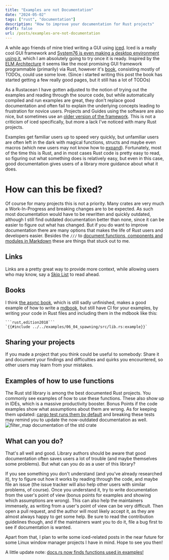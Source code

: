 ```yaml
---
title: "Examples are not Documentation"
date: "2024-05-02"
tags: ["rust", "documentation"]
description: "How to improve your documentation for Rust projects"
draft: false
url: /posts/examples-are-not-documentation
---
```


A while ago friends of mine tried writing a GUI using [iced](https://github.com/iced-rs/iced). Iced is a really cool GUI framework and [System76 is even making a desktop environment using it](https://blog.system76.com/post/locked-and-loaded-with-new-cosmic-de-updates), which I am absolutely going to try once it is ready. Inspired by the [ELM Architecture](https://guide.elm-lang.org/architecture/) it seems like the most promising GUI framework programmable (primarily) via Rust, however it's [book](https://book.iced.rs/), consisting mostly of TODOs, could use some love. (Since i started writing this post the book has started getting a few really good pages, but it still has a lot of TODOs)

As a Rustacean I have gotten adjusted to the notion of trying out the examples and reading through the source code, but while automatically compiled and run examples are great, they don't replace good documentation and often fail to explain the underlying concepts leading to frustration for novice users. Projects and Guides using the software are also nice, but sometimes use an [older version of the framework](https://github.com/iced-rs/awesome-iced). This is not a criticism of iced specifically, but more a lack I've noticed with many Rust projects. 

Examples get familiar users up to speed very quickly, but unfamiliar users are often left in the dark with magical functions, structs and maybe even macros (which new users may not know how to [expand](https://github.com/dtolnay/cargo-expand)). Fortunately, most of the time this is Rust, and in most cases Rust code is pretty easy to read, so figuring out what something does is relatively easy, but even in this case, good documentation gives users of a library more guidance about what it does.

# How can this be fixed?
Of course for many projects this is not a priority. Many crates are very much a Work-In-Progress and breaking changes are to be expected. As such most documentation would have to be rewritten and quickly outdated, although I still find outdated documentation better than none, since it can be easier to figure out what has changed. But if you do want to improve documentation there are many options that makes the life of Rust users and developers easier. Besides the `///` to [document functions, components and modules in Markdown](https://doc.rust-lang.org/rustdoc/how-to-write-documentation.html) these are things that stuck out to me.

## Links
Links are a pretty great way to provide more context, while allowing users who may know, say a [Skip List](https://en.wikipedia.org/wiki/Skip_list) to read ahead.
## Books
I think [the async book](https://github.com/rust-lang/async-book), which is still sadly unfinished, makes a good example of how to write a [mdbook](https://rust-lang.github.io/mdBook/), but still have CI for your examples, by writing your code in Rust files and including them in the mdbook like this:
``````
```rust,edition2018```
`{{#include ../../examples/06_04_spawning/src/lib.rs:example}}`
``````

## Sharing your projects
If you made a project that you think could be useful to somebody: Share it and document your findings and difficulties and quirks you encountered, so other users may learn from your mistakes.

## Examples of how to use functions
The Rust std library is among the best documented Rust projects. You commonly see examples of how to use these functions. These also show up in IDEs, which is a massive productivity booster. Bonus Points if the code examples show what assumptions about them are wrong. As for keeping them updated: [cargo test runs them by default](https://doc.rust-lang.org/cargo/commands/cargo-test.html#documentation-tests) and breaking these tests may remind you to update the now-outdated documentation as well.
![filter_map documentation of the std crate](/images/filter_map_documentation.avif)

## What can you do?
That's all well and good. Library authors should be aware that good documentation often saves users a lot of trouble (and maybe themselves some problems). But what can you do as a user of this library? 

If you see something you don't understand (and you've already researched it), try to figure out how it works by reading through the code, and maybe file an issue (the issue tracker will also help other users with similar problems, of course). Once you understand it, try to write documentation from the user's point of view (bonus points for examples and showing which assumptions are wrong). This can also help the maintainers immensely, as writing from a user's point of view can be very difficult. Then open a pull request, and the author will most likely accept it, as they are almost always happy to get some help. Be sure to read the contribution guidelines though, and if the maintainers want you to do it, file a bug first to see if documentation is wanted.

Apart from that, I plan to write some iced-related posts in the near future for some Linux window manager projects I have in mind. Hope to see you then!

A little update note:  [docs.rs now finds functions used in examples!](https://infosec.exchange/@Nereuxofficial/112615275911356099)